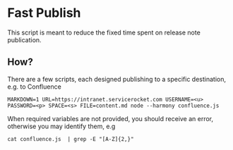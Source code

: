 # Fast Publish

This script is meant to reduce the fixed time spent on release note publication.

## How?

There are a few scripts, each designed publishing to a specific destination, e.g. to Confluence

    MARKDOWN=1 URL=https://intranet.servicerocket.com USERNAME=<u> PASSWORD=<p> SPACE=<s> FILE=content.md node --harmony confluence.js

When required variables are not provided, you should receive an error, otherwise you may identify them, e.g

    cat confluence.js  | grep -E "[A-Z]{2,}"

